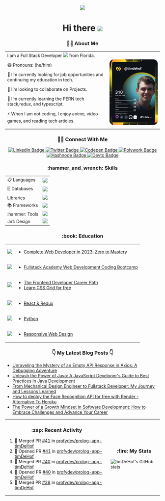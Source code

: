 <div id="header" align="center">
  <img src="https://media.giphy.com/media/jdPMeyv9rn0hZHh8n9/giphy.gif" width="100">
  <h1>
    Hi there 
    <img src="https://media.giphy.com/media/hvRJCLFzcasrR4ia7z/giphy.gif" width="30"/>
  </h1> 
</div>
  
<div id="me" align="center">
  <h3>👨‍💻 About Me </h3>
<table align="center" style="border:none">
  <tr>
    <td valign="center">
 I am a Full Stack Developer <img src="https://media.giphy.com/media/WUlplcMpOCEmTGBtBW/giphy.gif" width="30"> from Florida.
      
 😄 Pronouns: (he/him)
      
 🔭 I’m currently looking for job opportunities and continuing my education in tech.
      
 👯 I’m looking to collaborate on Projects.
      
 🌱 I’m currently learning the PERN tech stack,redux, and typescript.
      
 ⚡ When I am not coding, I enjoy anime, video games, and reading tech articles.
      <td>  
 <a href="https://app.daily.dev/timdehof"><img 
  src="https://github.com/timDeHof/timDeHof/blob/main/devcard.svg" width="300" alt="tim DeHof's Dev Card"/></a> 
    </td> 
  </tr>
</table>
</div>



<div id="badges" align="center">
  <h3> 👋🏼 Connect With Me</h3>
  <a href="https://www.linkedin.com/in/timothy-dehof/">
    <img src="https://img.shields.io/badge/LinkedIn-blue?style=for-the-badge&logo=linkedin&logoColor=white" alt="LinkedIn Badge"/>
  </a>
  <a href="https://twitter.com/timdehof">
    <img src="https://img.shields.io/badge/Twitter-blue?style=for-the-badge&logo=twitter&logoColor=white" alt="Twitter Badge"/>
  </a>
  <a href="https://codepen.io/timdehof">
        <img src="https://img.shields.io/badge/codepen-gray?style=for-the-badge&logo=codepen&logoColor=white" alt="Codepen Badge"/>
  </a>
  <a href="https://www.polywork.com/timdehof">
    <img src="https://img.shields.io/badge/Polywork-blue?style=for-the-badge&logo=polywork&logoColor=white" alt="Polywork Badge"/>
  </a>
  <a href="https://blog.timdehof.dev/">
    <img src="https://img.shields.io/badge/Hashnode-2962FF?style=for-the-badge&logo=hashnode&logoColor=white" alt="Hashnode Badge" />
  </a>
  <a href="https://dev.to/timdehof">
    <img src="https://img.shields.io/badge/dev.to-0A0A0A?style=for-the-badge&logo=devdotto&logoColor=white" alt="Devto Badge" /> 
  </a>  
</div>
<div id="skills" align="center">
  <h3>:hammer_and_wrench: Skills </h3>
<table align="center">
<tr>
  <td>📋 Languages</td>
  <td>
    <a href="https://skillicons.dev">
      <img src="https://skillicons.dev/icons?i=js,html,css,java,md&perline=5" />
    </a>
  </td>
<tr/>
<tr>
  <td>🗄️ Databases</td>
   <td>
    <a href="https://skillicons.dev">
      <img src="https://skillicons.dev/icons?i=postgres,prisma,postman&perline=5" />
    </a>
  </td>
  </tr>
  <tr>
    <td> Libraries</td>
    <td>
     <a href="https://skillicons.dev">
        <img src="https://skillicons.dev/icons?i=react,materialui,sass,styledcomponents,emotion&perline=5" />   
    </a>
  </td>
  </tr>
  <tr>
  <td>📚 Frameworks</td>
  <td>
     <a href="https://skillicons.dev">
        <img src="https://skillicons.dev/icons?i=nodejs,express,nextjs,bootstrap,tailwind&perline=5" />   
    </a>
  </td>
  </tr>
  <tr>
  <td>:hammer: Tools</td>
  <td>
    <a href="https://skillicons.dev">
     <img src="https://skillicons.dev/icons?i=git,github,heroku,netlify,vscode,webpack,babel,jest&perline=5" />
    </a>
  </td>
  </tr>
  <tr>
    <td>:art: Design</td>
    <td>
      <a href="https://skillicons.dev">
      <img src="https://skillicons.dev/icons?i=figma&perline=5" />
      </a>
    </td>
</tr>
</table>
</div>
<div id="Education" align="center">
<h3>:book: Education</h3>

<table>
  <tr>
    <td><img src="https://img.shields.io/badge/zero_to_mastery-2B283A?style=for-the-badge&logo=zero_to_mastery&logoColor=white" /></td>
    <td>
      <ul>
        <li><a href="https://academy.zerotomastery.io/courses/697434/certificate">Complete Web Developer in 2023: Zero to Mastery</a></li>
      </ul>
    </td>
  </tr>
  <tr>
    <td><img src="https://img.shields.io/badge/fullstack_academy-2B283A?style=for-the-badge&logo=fullstack_academy&logoColor=red"/></td>
    <td>
      <ul>
        <li><a href="https:www.fullstackacademy.com">Fullstack Academy Web Development Coding Bootcamp</a></li>
      </ul>
    </td>
  </tr>
  <tr>
    <td><img src="https://img.shields.io/badge/scrimba-2B283A?style=for-the-badge&logo=scrimba&logoColor=white"/></td>
    <td>
      <ul>
        <li><a href="https://www.codecademy.com/learn/paths/front-end-engineer-career-path">The Frontend Developer Career Path</a></li>
        <li><a href="https://scrimba.com/learn/cssgrid">Learn CSS Grid for free</a></li>
      </ul>
    </td>
  </tr>
  <tr>
    <td><img src="https://img.shields.io/badge/sololearn-2B283A?style=for-the-badge&logo=sololearn&logoColor=white"/></td>
    <td>
      <ul>
        <li><a href="https://www.sololearn.com/certificates/CT-3DICCPQQ">React & Redux</a></li>  
      </ul>
    </td>
  </tr>
  <tr>
    <td><img src="https://img.shields.io/badge/kaggle-2B283A?style=for-the-badge&logo=kaggle&logoColor=white"/></td>
    <td>
      <ul>
        <li><a href="https://www.kaggle.com/learn/certification/timdehof/python">Python</a></li>
      </ul>
    </td>
  </tr>
  <tr>
    <td><img src="https://img.shields.io/badge/Freecodecamp-2B283A?style=for-the-badge&logo=freecodecamp&logoColor=white"/></td>
    <td>
      <ul>
        <li><a href="https://www.freecodecamp.org/certification/tdehof/responsive-web-design">Responsive Web Design</a></li>
      </ul>
    </td>
  </tr>
</table>
</div>

<div id="blogPosts" align="center">
<h3> 👇 My Latest Blog Posts 👇</h3>
  
<div align="left"> 
  
<!-- BLOG-POST-LIST:START -->
- [Unraveling the Mystery of an Empty API Response in Axios: A Debugging Adventure](https://dev.to/timdehof/unraveling-the-mystery-of-an-empty-api-response-in-axios-a-debugging-adventure-3k70)
- [Unleash the Power of Java: A JavaScript Developer&#39;s Guide to Best Practices in Java Development](https://dev.to/timdehof/unleash-the-power-of-java-a-javascript-developers-guide-to-best-practices-in-java-development-37dm)
- [From Mechanical Design Engineer to Fullstack Developer: My Journey and Lessons Learned](https://dev.to/timdehof/from-mechanical-design-engineer-to-fullstack-developer-my-journey-and-lessons-learned-2556)
- [How to deploy the Face Recognition API for free with Render - Alternative To Heroku](https://dev.to/timdehof/how-to-deploy-the-face-recognition-api-for-free-with-render-alternative-to-heroku-4m3o)
- [The Power of a Growth Mindset in Software Development: How to Embrace Challenges and Advance Your Career](https://dev.to/timdehof/the-power-of-a-growth-mindset-in-software-development-how-to-embrace-challenges-and-advance-your-career-122b)
<!-- BLOG-POST-LIST:END -->
  
  </div>
  
</div>
<table>
  <tr>
    <td>
    <div id="activity">
  <h3 align="center"> :zap: Recent Activity </h3>

<!--START_SECTION:activity-->
1. 🎉 Merged PR [#41](https://github.com/profydev/prolog-app-timDeHof/pull/41) in [profydev/prolog-app-timDeHof](https://github.com/profydev/prolog-app-timDeHof)
2. 💪 Opened PR [#41](https://github.com/profydev/prolog-app-timDeHof/pull/41) in [profydev/prolog-app-timDeHof](https://github.com/profydev/prolog-app-timDeHof)
3. 🎉 Merged PR [#40](https://github.com/profydev/prolog-app-timDeHof/pull/40) in [profydev/prolog-app-timDeHof](https://github.com/profydev/prolog-app-timDeHof)
4. 💪 Opened PR [#40](https://github.com/profydev/prolog-app-timDeHof/pull/40) in [profydev/prolog-app-timDeHof](https://github.com/profydev/prolog-app-timDeHof)
5. 🎉 Merged PR [#39](https://github.com/profydev/prolog-app-timDeHof/pull/39) in [profydev/prolog-app-timDeHof](https://github.com/profydev/prolog-app-timDeHof)
<!--END_SECTION:activity-->
</div>
    </td>
    <td>
      <div id="stats">
<h3 align="center"> :fire: My Stats </h3>
  
![timDeHof's GitHub stats](https://github-readme-stats.vercel.app/api?username=timDeHof&theme=monokai&show_icons=true)
  
</div>
    </td>
  </tr>
</table>

<!--
**timDeHof/timDeHof** is a ✨ _special_ ✨ repository because its `README.md` (this file) appears on your GitHub profile.

Here are some ideas to get you started:

- 🔭 I’m currently working on ...
- 🌱 I’m currently learning ...
- 👯 I’m looking to collaborate on ...
- 🤔 I’m looking for help with ...
- 💬 Ask me about ...
- 📫 How to reach me: ...
- 😄 Pronouns: ...
- ⚡ Fun fact: ...
-->
